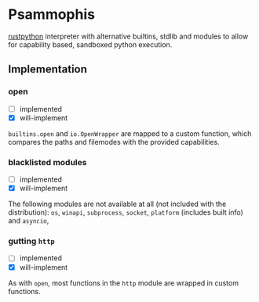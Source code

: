 # Psammophis

[rustpython](https://github.com/rustpython) interpreter with alternative
builtins, stdlib and modules to allow for capability based, sandboxed python execution.

## Implementation

### open

- [ ] implemented
- [x] will-implement

`builtins.open` and `io.OpenWrapper` are mapped to a custom function, which compares
the paths and filemodes with the provided capabilities.

### blacklisted modules

- [ ] implemented
- [x] will-implement

The following modules are not available at all (not included with the distribution):
`os`, `winapi`, `subprocess`, `socket`, `platform` (includes built info) and `asyncio`,

### gutting `http`

- [ ] implemented
- [x] will-implement

As with `open`, most functions in the `http` module are wrapped in custom functions.
  
